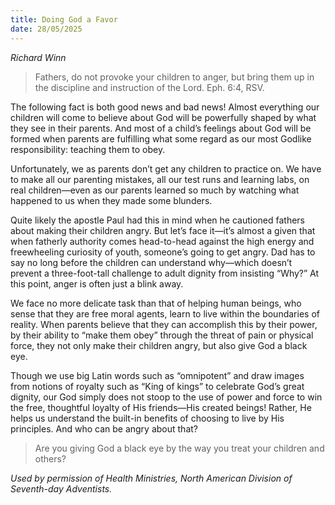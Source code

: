 ```yaml
---
title: Doing God a Favor
date: 28/05/2025
---
```


_Richard Winn_

> <p></p>
> Fathers, do not provoke your children to anger, but bring them up in the discipline and instruction of the Lord. Eph. 6:4, RSV.

The following fact is both good news and bad news! Almost everything our children will come to believe about God will be powerfully shaped by what they see in their parents. And most of a child’s feelings about God will be formed when parents are fulfilling what some regard as our most Godlike responsibility: teaching them to obey.

Unfortunately, we as parents don’t get any children to practice on. We have to make all our parenting mistakes, all our test runs and learning labs, on real children—even as our parents learned so much by watching what happened to us when they made some blunders.

Quite likely the apostle Paul had this in mind when he cautioned fathers about making their children angry. But let’s face it—it’s almost a given that when fatherly authority comes head-to-head against the high energy and freewheeling curiosity of youth, someone’s going to get angry. Dad has to say no long before the children can understand why—which doesn’t prevent a three-foot-tall challenge to adult dignity from insisting “Why?” At this point, anger is often just a blink away.

We face no more delicate task than that of helping human beings, who sense that they are free moral agents, learn to live within the boundaries of reality. When parents believe that they can accomplish this by their power, by their ability to “make them obey” through the threat of pain or physical force, they not only make their children angry, but also give God a black eye.

Though we use big Latin words such as “omnipotent” and draw images from notions of royalty such as “King of kings” to celebrate God’s great dignity, our God simply does not stoop to the use of power and force to win the free, thoughtful loyalty of His friends—His created beings! Rather, He helps us understand the built-in benefits of choosing to live by His principles. And who can be angry about that?

> <callout></callout>
> Are you giving God a black eye by the way you treat your children and others?

_Used by permission of Health Ministries, North American Division of Seventh-day Adventists._